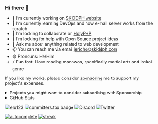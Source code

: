 <h3>Hi there 👋</h3>

- 🔭 I’m currently working on [SKIDDPH website](https://skiddph.com)
- 🌱 I’m currently learning DevOps and how e-mail server works from the scratch
- 👯 I’m looking to collaborate on [HolyPHP](https://github.com/eru123/holyphp)
- 🤔 I’m looking for help with Open Source project ideas
- 💬 Ask me about anything related to web development
- 📫 You can reach me via email [jericho@skiddph.com](mailto:Jericho<jericho@skiddph.com>)
- 😄 Pronouns: He/Him
- ⚡ Fun fact: I love reading manhwas, specifically martial arts and isekai genre

If you like my works, please consider [sponsoring](https://github.com/sponsors/eru123) me to support my project's expenses.

<details>
 <summary>Projects you might want to consider subscribing with Sponsorship</summary>

 - [CoX](https://github.com/eru123/cox) (`Private`) - A simple and lightweight docker-based enterprise webhosting control panel. Here is the core features:
   - **Access Control List (ACL) based authentication system** - A security control system that regulates and validates user action, this can give users a direct control over specific only resource in the system (e.g. Manage user, Create Database, etc.)
   - **Subcription Model** - If registration enabled or you created a user with no system control, users can buy or redeem a subcription for a specific or a bundled service/products and manage them without system administrative control.
   - **White Labeling System** - A system that allows the products and services to be resell using a Reseller's API or CoX Reseller's Dedicated Website. 
   - **Voucher System** - A system where specific users can create promotional subscription voucher or resell a voucher with Reseller's API.
   - **Analytics and System Monitoring** - If you have a VPS you may have to pay for a monitoring service like Elastic, with CoX we have an integrated monitoring tools to monitor the traffic that comes to your webhosts/clients with the help of *PHP Data Metrics (PhpDM)* A seperate application for collecting specific data metrics (e.g. System Resource, Apache, Nginx, etc.).
   - **Database Management** - A built-in MySQL Database Account Management System controlled by ACL and subscriptions, these product will automatically handles expired subscriptions and reactivated the account/database when re-subscribe. This product will connects to the Managed MySQL servers across different regions.
   - **Hosting Panel** - A built-in webhosting panel for managing FTP accounts and hosting configuration. This product will connects to the CoX-Webhost servers across different regions.
   - **SMTP/Email Service System** - Create a dedicated SMTP or Email Accounts using specific vendors (e.g. AWS SES, AWS WorkMail, Managed SMTP Server).
   - **Email Marketing System** - A mail templating system for sending bulk marketing emails.
 - [CoX Webhost](https://github.com/eru123/cox-webhost) (`Private`) - A docker based FTP and Webhost management. Below are the following features:
   - Deployable Across different regions and;
   - Manage the system through APIs for CoX Panel
   - s/FTP, vHosts, and Proxy Management
   - Automatic Log Analyzer for detecting and reporting malicous request to DNS Providers and Firewall (e.g. ip tables, fail2ban, cloudflare WAF, email, etc.)
   - Integrated PhpMyAdmin/Adminer through proxy path
   - Support for Multiple Major PHP Versions
   - ini files editor
 - [PhpDM](https://github.com/eru123/phpdm) - A docker based data metrics collector/producer with built-in integration for specific web development applications:
   - Log Collector for Nginx Proxy/Standard logging
   - Log Collector for Apache2
   - MySQL Integration and MySQL metrics
   - System Resource metrics (e.g. Memory, CPU, Disk, Network in/out, Up time)
   - Docker containers metrics (e.g Log, System Resource)
   - CoX Panel Dashboard Analytics Compatible
   - Can be used as an alternative data producer for Grafana or Kibana when using MySQL as data source. 

</details>

<details>
<summary>GitHub Stats</summary>

[![profile-summary](https://github-profile-summary-cards.vercel.app/api/cards/profile-details?username=eru123&theme=github_dark&card_width=500px)](https://github.com/eru123)

[![profile-summary](https://github-readme-stats.vercel.app/api/top-langs/?username=eru123&layout=compact&langs_count=10&hide_border=true&theme=github_dark)](https://github.com/eru123)

[![profile-summary](https://github-profile-trophy.vercel.app/?username=eru123&theme=nord&row=2&column=4&no-frame=true)](https://github.com/eru123)

[![profile-summary](https://github-readme-stats.vercel.app/api?username=eru123&show_icons=true&hide_border=true&theme=github_dark&include_all_commits=true&custom_title=Github%20Stats&rank_icon=default&card_width=500px)](https://github.com/eru123)

[![profile-summary](https://github-readme-streak-stats.herokuapp.com/?user=eru123&theme=github_dark&date_format=M[,%20Y]&hide_border=true&fire=tomato)](https://github.com/eru123)
</details>

[![eru123](https://komarev.com/ghpvc/?username=eru123&color=blue)](https://github.com/eru123)
[![committers.top badge](https://user-badge.committers.top/philippines/eru123.svg)](https://user-badge.committers.top/philippines/eru123)
[![Discord](https://img.shields.io/discord/823693851696037899.svg?label=&logo=discord&logoColor=ffffff&color=7389D8&labelColor=6A7EC2)](https://discord.gg/ugSanJu5BJ)
[![Twitter](https://img.shields.io/twitter/follow/jericho_dev?label=Twitter&style=social)](https://twitter.com/jericho_dev)

[![autocomplete](https://codeium.com/badges/user/jericho/autocomplete)](https://codeium.com/profile/jericho)
[![streak](https://codeium.com/badges/v2/user/jericho/streak)](https://codeium.com/profile/jericho)

